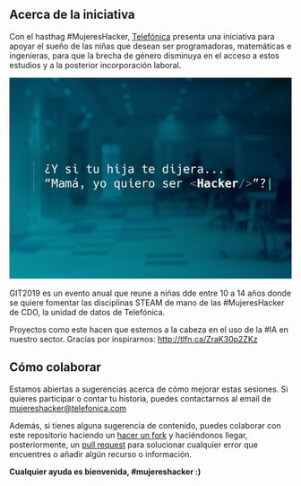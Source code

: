 ## Acerca de la iniciativa

Con el hasthag #MujeresHacker, [Telefónica](https://www.telefonica.com/es/home) presenta una iniciativa para apoyar el sueño de las niñas que desean ser programadoras, matemáticas e ingenieras, para que la brecha de género disminuya en el acceso a estos estudios y a la posterior incorporación laboral.

![GIT](agenda/assets/images/git.jpg)

GIT2019 es un evento anual que reune a niñas dde entre 10 a 14 años donde se quiere fomentar las disciplinas STEAM de mano de las #MujeresHacker de CDO, la unidad de datos de Telefónica.

Proyectos como este hacen que estemos a la cabeza en el uso de la #IA en nuestro sector. Gracias por inspirarnos: http://tlfn.ca/ZraK30p2ZKz


## Cómo colaborar

Estamos abiertas a sugerencias acerca de cómo mejorar estas sesiones. Si quieres participar o contar tu historia, puedes contactarnos al email de mujereshacker@telefonica.com

Además, si tienes alguna sugerencia de contenido, puedes colaborar con este repositorio haciendo un [hacer un fork](https://help.github.com/articles/fork-a-repo/) y haciéndonos llegar, posteriormente, un [pull request](https://help.github.com/articles/using-pull-requests/) para solucionar cualquier error que encuentres o añadir algún recurso o información.

**Cualquier ayuda es bienvenida, #mujereshacker :)**
